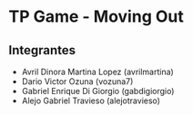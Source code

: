 # TP Game - Moving Out

## Integrantes

- Avril Dinora Martina Lopez (avrilmartina)
- Dario Victor Ozuna (vozuna7) 
- Gabriel Enrique Di Giorgio (gabdigiorgio)
- Alejo Gabriel Travieso (alejotravieso)
